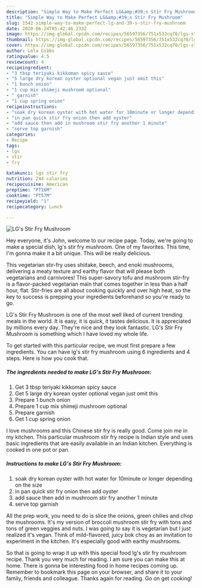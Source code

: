 ```yaml
---
description: "Simple Way to Make Perfect LG&amp;#39;s Stir Fry Mushroom"
title: "Simple Way to Make Perfect LG&amp;#39;s Stir Fry Mushroom"
slug: 1542-simple-way-to-make-perfect-lg-and-39-s-stir-fry-mushroom
date: 2020-06-24T05:42:46.233Z
image: https://img-global.cpcdn.com/recipes/56597356/751x532cq70/lgs-stir-fry-mushroom-recipe-main-photo.jpg
thumbnail: https://img-global.cpcdn.com/recipes/56597356/751x532cq70/lgs-stir-fry-mushroom-recipe-main-photo.jpg
cover: https://img-global.cpcdn.com/recipes/56597356/751x532cq70/lgs-stir-fry-mushroom-recipe-main-photo.jpg
author: Lela Gibbs
ratingvalue: 4.5
reviewcount: 4
recipeingredient:
- "3 tbsp teriyaki kikkoman spicy sauce"
- "5 large dry korean oyster optional vegan just omit this"
- "1 bunch onion"
- "1 cup mix shimeji mushroom optional"
- " garnish"
- "1 cup spring onion"
recipeinstructions:
- "soak dry korean oyster with hot water for 10minute or longer depending on the size"
- "in pan quick stir fry onion then add oyster"
- "add sauce then add in mushroom stir fry another 1 minute"
- "serve top garnish"
categories:
- Recipe
tags:
- lgs
- stir
- fry

katakunci: lgs stir fry 
nutrition: 244 calories
recipecuisine: American
preptime: "PT16M"
cooktime: "PT57M"
recipeyield: "1"
recipecategory: Lunch

---
```



![LG&#39;s Stir Fry Mushroom](https://img-global.cpcdn.com/recipes/56597356/751x532cq70/lgs-stir-fry-mushroom-recipe-main-photo.jpg)

Hey everyone, it's John, welcome to our recipe page. Today, we're going to make a special dish, lg&#39;s stir fry mushroom. One of my favorites. This time, I'm gonna make it a bit unique. This will be really delicious.

This vegetarian stir-fry uses shiitake, beech, and enoki mushrooms, delivering a meaty texture and earthy flavor that will please both vegetarians and carnivores! This super-savory tofu and mushroom stir-fry is a flavor-packed vegetarian main that comes together in less than a half hour, flat. Stir-fries are all about cooking quickly and over high heat, so the key to success is prepping your ingredients beforehand so you&#39;re ready to go.

LG&#39;s Stir Fry Mushroom is one of the most well liked of current trending meals in the world. It is easy, it is quick, it tastes delicious. It is appreciated by millions every day. They're nice and they look fantastic. LG&#39;s Stir Fry Mushroom is something which I have loved my whole life.


To get started with this particular recipe, we must first prepare a few ingredients. You can have lg&#39;s stir fry mushroom using 6 ingredients and 4 steps. Here is how you cook that.

<!--inarticleads1-->

##### The ingredients needed to make LG&#39;s Stir Fry Mushroom:

1. Get 3 tbsp teriyaki kikkoman spicy sauce
1. Get 5 large dry korean oyster optional vegan just omit this
1. Prepare 1 bunch onion
1. Prepare 1 cup mix shimeji mushroom optional
1. Prepare  garnish
1. Get 1 cup spring onion


I love mushrooms and this Chinese stir fry is really good. Come join me in my kitchen. This particular mushroom stir fry recipe is Indian style and uses basic ingredients that are easily available in an Indian kitchen. Everything is cooked in one pot or pan. 

<!--inarticleads2-->

##### Instructions to make LG&#39;s Stir Fry Mushroom:

1. soak dry korean oyster with hot water for 10minute or longer depending on the size
1. in pan quick stir fry onion then add oyster
1. add sauce then add in mushroom stir fry another 1 minute
1. serve top garnish


All the prep work, you need to do is slice the onions, green chilies and chop the mushrooms. It&#39;s my version of broccoli mushroom stir fry with tons and tons of green veggies and nuts. I was going to say it is vegetarian but I just realized it&#39;s vegan. Think of mild-flavored, juicy bok choy as an invitation to experiment in the kitchen. It&#39;s especially good with earthy mushrooms. 

So that is going to wrap it up with this special food lg&#39;s stir fry mushroom recipe. Thank you very much for reading. I am sure you can make this at home. There is gonna be interesting food in home recipes coming up. Remember to bookmark this page on your browser, and share it to your family, friends and colleague. Thanks again for reading. Go on get cooking!
